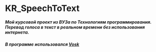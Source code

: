 # KR_SpeechToText

##### Мой курсовой проект из ВУЗа по Технологиям программирования. Перевод голоса в текст в реальном времени без использования интернета.
##### В программе использовался [Vosk](https://github.com/alphacep/vosk-api)

